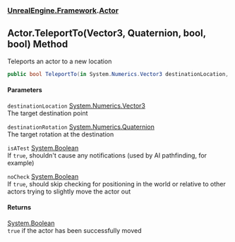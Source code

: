 ### [UnrealEngine.Framework](UnrealEngine_Framework.md 'UnrealEngine.Framework').[Actor](Actor.md 'UnrealEngine.Framework.Actor')
## Actor.TeleportTo(Vector3, Quaternion, bool, bool) Method
Teleports an actor to a new location  
```csharp
public bool TeleportTo(in System.Numerics.Vector3 destinationLocation, in System.Numerics.Quaternion destinationRotation, bool isATest=false, bool noCheck=false);
```
#### Parameters
<a name='UnrealEngine_Framework_Actor_TeleportTo(System_Numerics_Vector3_System_Numerics_Quaternion_bool_bool)_destinationLocation'></a>
`destinationLocation` [System.Numerics.Vector3](https://docs.microsoft.com/en-us/dotnet/api/System.Numerics.Vector3 'System.Numerics.Vector3')  
The target destination point
  
<a name='UnrealEngine_Framework_Actor_TeleportTo(System_Numerics_Vector3_System_Numerics_Quaternion_bool_bool)_destinationRotation'></a>
`destinationRotation` [System.Numerics.Quaternion](https://docs.microsoft.com/en-us/dotnet/api/System.Numerics.Quaternion 'System.Numerics.Quaternion')  
The target rotation at the destination
  
<a name='UnrealEngine_Framework_Actor_TeleportTo(System_Numerics_Vector3_System_Numerics_Quaternion_bool_bool)_isATest'></a>
`isATest` [System.Boolean](https://docs.microsoft.com/en-us/dotnet/api/System.Boolean 'System.Boolean')  
If `true`, shouldn't cause any notifications (used by AI pathfinding, for example)
  
<a name='UnrealEngine_Framework_Actor_TeleportTo(System_Numerics_Vector3_System_Numerics_Quaternion_bool_bool)_noCheck'></a>
`noCheck` [System.Boolean](https://docs.microsoft.com/en-us/dotnet/api/System.Boolean 'System.Boolean')  
If `true`, should skip checking for positioning in the world or relative to other actors trying to slightly move the actor out
  
#### Returns
[System.Boolean](https://docs.microsoft.com/en-us/dotnet/api/System.Boolean 'System.Boolean')  
`true` if the actor has been successfully moved
